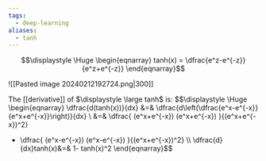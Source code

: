 ```yaml
---
tags:
  - deep-learning
aliases:
  - tanh
---
```

$$\displaystyle \Huge \begin{eqnarray} 
tanh(x) = \dfrac{e^z-e^{-z}}{e^z+e^{-z}}
\end{eqnarray}$$

![[Pasted image 20240212192724.png|300]]

The [[derivative]] of $\displaystyle \large tanh$ is:
$$\displaystyle \Huge \begin{eqnarray} 
\dfrac{d(tanh(x))}{dx}
&=&
\dfrac{d\left(\dfrac{e^x-e^{-x}}{e^x+e^{-x}}\right)}{dx} 
\\
&=&
\dfrac{
(e^x+e^{-x})
(e^x+e^{-x})
}{(e^x+e^{-x})^2} 
- \dfrac{
(e^x-e^{-x})
(e^x-e^{-x})
}{(e^x+e^{-x})^2} 
\\\\
\dfrac{d}{dx}tanh(x)&=&
1- tanh(x)^2
\end{eqnarray}$$
